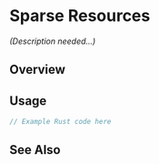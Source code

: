 # Sparse Resources

*(Description needed...)*

## Overview

## Usage

```rust
// Example Rust code here
```

## See Also

